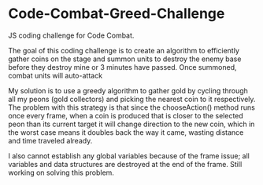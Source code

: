 Code-Combat-Greed-Challenge
===========================

JS coding challenge for Code Combat.

The goal of this coding challenge is to create an algorithm to efficiently gather coins on the stage and summon units to destroy the enemy base before they destroy mine or 3 minutes have passed. Once summoned, combat units will auto-attack 

My solution is to use a greedy algorithm to gather gold by cycling through all my peons (gold collectors) and picking the nearest coin to it respectively. The problem with this strategy is that since the chooseAction() method runs once every frame, when a coin is produced that is closer to the selected peon than its current target it will change direction to the new coin, which in the worst case means it doubles back the way it came, wasting distance and time traveled already.

I also cannot establish any global variables because of the frame issue; all variables and data structures are destroyed at the end of the frame. Still working on solving this problem.
